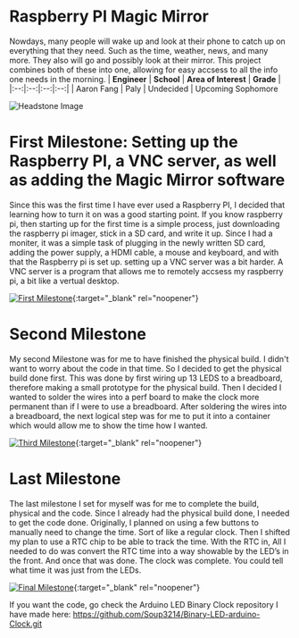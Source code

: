 # Raspberry PI Magic Mirror
Nowdays, many people will wake up and look at their phone to catch up on everything that they need. Such as the time, weather, news, and many more. They also will go and possibly look at their mirror. This project combines both of these into one, allowing for easy accsess to all the info one needs in the morning. 
| **Engineer** | **School** | **Area of Interest** | **Grade** |
|:--:|:--:|:--:|:--:|
| Aaron Fang | Paly | Undecided | Upcoming Sophomore 

![Headstone Image](https://cdn.discordapp.com/attachments/799773888032014406/857099616511328276/IMG_0419.jpg)
  
# First Milestone: Setting up the Raspberry PI, a VNC server, as well as adding the Magic Mirror software
Since this was the first time I have ever used a Raspberry PI, I decided that learning how to turn it on was a good starting point. If you know raspberry pi, then starting up for the first time is a simple process, just downloading the raspberry pi imager, stick in a SD card, and write it up. Since I had a moniter, it was a simple task of plugging in the newly written SD card, adding the power supply, a HDMI cable, a mouse and keyboard, and with that the Raspberry pi is set up. setting up a VNC server was a bit harder. A VNC server is a program that allows me to remotely accsess my raspberry pi, a bit like a vertual desktop. 

[![First Milestone](https://cdn.discordapp.com/attachments/799773888032014406/858075178101768232/Screen_Shot_2021-06-25_at_1.01.29_PM.png)](https://youtu.be/JirGGPNNe5g&feature=emb_logo "First Milestone"){:target="_blank" rel="noopener"}

# Second Milestone
My second Milestone was for me to have finished the physical build. I didn't want to worry about the code in that time. So I decided to get the physical build done first. This was done by first wiring up 13 LEDS to a breadboard, therefore making a small prototype for the physical build. Then I decided I wanted to solder the wires into a perf board to make the clock more permanent than if I were to use a breadboard. After soldering the wires into a breadboard, the next logical step was for me to put it into a container which would allow me to show the time how I wanted. 

[![Third Milestone](https://res.cloudinary.com/marcomontalbano/image/upload/v1612574014/video_to_markdown/images/youtube--y3VAmNlER5Y-c05b58ac6eb4c4700831b2b3070cd403.jpg)](https://youtu.be/vvg8xu6B3hI){:target="_blank" rel="noopener"}
# Last Milestone
The last milestone I set for myself was for me to complete the build, physical and the code. Since I already had the physical build done, I needed to get the code done. Originally, I planned on using a few buttons to manually need to change the time. Sort of like a regular clock. Then I shifted my plan to use a RTC chip to be able to track the time. With the RTC in, All I needed to do was convert the RTC time into a way showable by the LED’s in the front. And once that was done. The clock was complete. You could tell what time it was just from the LEDs. 



[![Final Milestone](https://res.cloudinary.com/marcomontalbano/image/upload/v1612574117/video_to_markdown/images/youtube--CaCazFBhYKs-c05b58ac6eb4c4700831b2b3070cd403.jpg)](https://www.youtube.com/watch?v=CaCazFBhYKs "First Milestone"){:target="_blank" rel="noopener"}

If you want the code, go check the Arduino LED Binary Clock repository I have made here: https://github.com/Soup3214/Binary-LED-arduino-Clock.git
